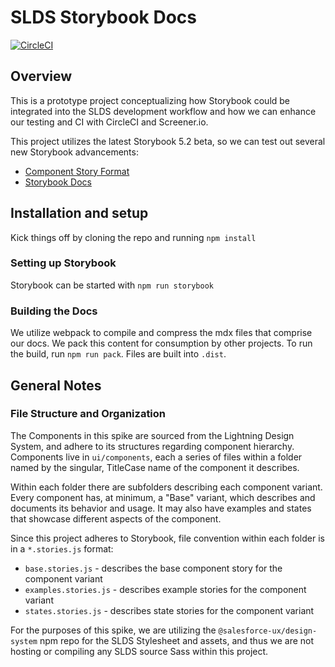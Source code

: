 # SLDS Storybook Docs

[![CircleCI](https://circleci.com/gh/zahnster/storybook-docs.svg?style=svg)](https://circleci.com/gh/zahnster/storybook-docs)

## Overview

This is a prototype project conceptualizing how Storybook could be integrated into the SLDS development workflow and how we can enhance our testing and CI with CircleCI and Screener.io.

This project utilizes the latest Storybook 5.2 beta, so we can test out several new Storybook advancements:

- [Component Story Format](https://medium.com/storybookjs/component-story-format-66f4c32366df)
- [Storybook Docs](https://github.com/storybookjs/storybook/blob/next/addons/docs/README.md)

## Installation and setup

Kick things off by cloning the repo and running `npm install`

### Setting up Storybook

Storybook can be started with `npm run storybook`

### Building the Docs

We utilize webpack to compile and compress the mdx files that comprise our docs. We pack this content for consumption by other projects. To run the build, run `npm run pack`. Files are built into `.dist`.

## General Notes

### File Structure and Organization

The Components in this spike are sourced from the Lightning Design System, and adhere to its structures regarding component hierarchy. Components live in `ui/components`, each a series of files within a folder named by the singular, TitleCase name of the component it describes.

Within each folder there are subfolders describing each component variant. Every component has, at minimum, a "Base" variant, which describes and documents its behavior and usage. It may also have examples and states that showcase different aspects of the component.

Since this project adheres to Storybook, file convention within each folder is in a `*.stories.js` format:

- `base.stories.js` - describes the base component story for the component variant
- `examples.stories.js` - describes example stories for the component variant
- `states.stories.js` - describes state stories for the component variant

For the purposes of this spike, we are utilizing the `@salesforce-ux/design-system` npm repo for the SLDS Stylesheet and assets, and thus we are not hosting or compiling any SLDS source Sass within this project.

